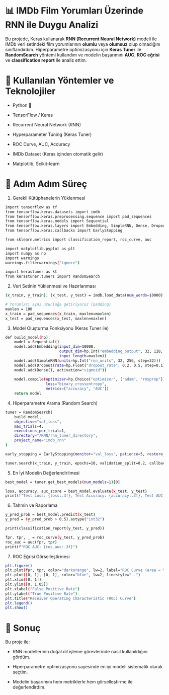 # 📊 IMDb Film Yorumları Üzerinde RNN ile Duygu Analizi

Bu projede, Keras kullanarak **RNN (Recurrent Neural Network)** modeli ile IMDb veri setindeki film yorumlarının **olumlu** veya **olumsuz** olup olmadığını sınıflandırdım. 
Hiperparametre optimizasyonu için **Keras Tuner** ile **RandomSearch** yöntemi kullandım ve modelin başarımını **AUC**, **ROC eğrisi** ve **classification report** ile analiz ettim.


# 🧠 Kullanılan Yöntemler ve Teknolojiler
- Python 🐍

- TensorFlow / Keras

- Recurrent Neural Network (RNN)

- Hyperparameter Tuning (Keras Tuner)

- ROC Curve, AUC, Accuracy

- IMDb Dataset (Keras içinden otomatik gelir)

- Matplotlib, Scikit-learn

# 🔧 Adım Adım Süreç
1. Gerekli Kütüphanelerin Yüklenmesi
```bash
import tensorflow as tf
from tensorflow.keras.datasets import imdb
from tensorflow.keras.preprocessing.sequence import pad_sequences
from tensorflow.keras.models import Sequential
from tensorflow.keras.layers import Embedding, SimpleRNN, Dense, Dropout
from tensorflow.keras.callbacks import EarlyStopping

from sklearn.metrics import classification_report, roc_curve, auc

import matplotlib.pyplot as plt
import numpy as np
import warnings
warnings.filterwarnings("ignore")

import kerastuner as kt
from kerastuner.tuners import RandomSearch
```

2. Veri Setinin Yüklenmesi ve Hazırlanması
```bash
(x_train, y_train), (x_test, y_test) = imdb.load_data(num_words=10000)

# Yorumları aynı uzunluğa getiriyoruz (padding)
maxlen = 100
x_train = pad_sequences(x_train, maxlen=maxlen)
x_test = pad_sequences(x_test, maxlen=maxlen)
```
3. Model Oluşturma Fonksiyonu (Keras Tuner ile)
```bash
def build_model(hp):
    model = Sequential()
    model.add(Embedding(input_dim=10000,
                        output_dim=hp.Int("embedding_output", 32, 128, step=32),
                        input_length=maxlen))
    model.add(SimpleRNN(units=hp.Int("rnn_units", 32, 256, step=32)))
    model.add(Dropout(rate=hp.Float("dropout_rate", 0.2, 0.5, step=0.1)))
    model.add(Dense(1, activation="sigmoid"))
    
    model.compile(optimizer=hp.Choice("optimizer", ["adam", "rmsprop"]),
                  loss="binary_crossentropy",
                  metrics=["accuracy", "AUC"])
    return model
```

4. Hiperparametre Arama (Random Search)
```bash
tuner = RandomSearch(
    build_model,
    objective="val_loss",
    max_trials=4,
    executions_per_trial=1,
    directory="/RNN/rnn_tuner_directory",
    project_name="imdb_rnn"
)

early_stopping = EarlyStopping(monitor="val_loss", patience=5, restore_best_weights=True)

tuner.search(x_train, y_train, epochs=10, validation_split=0.2, callbacks=[early_stopping])
```
5. En İyi Modelin Değerlendirilmesi

```bash
best_model = tuner.get_best_models(num_models=1)[0]

loss, accuracy, auc_score = best_model.evaluate(x_test, y_test)
print(f"Test Loss: {loss:.3f}, Test Accuracy: {accuracy:.3f}, Test AUC: {auc_score:.3f}")
```
6. Tahmin ve Raporlama
```bash
y_pred_prob = best_model.predict(x_test)
y_pred = (y_pred_prob > 0.5).astype("int32")

print(classification_report(y_test, y_pred))

fpr, tpr, _ = roc_curve(y_test, y_pred_prob)
roc_auc = auc(fpr, tpr)
print(f"ROC AUC: {roc_auc:.3f}")
```
7. ROC Eğrisi Görselleştirmesi
```bash
plt.figure()
plt.plot(fpr, tpr, color="darkorange", lw=2, label="ROC Curve (area = %0.2f)" % roc_auc)
plt.plot([0, 1], [0, 1], color="blue", lw=2, linestyle="--")
plt.xlim([0, 1])
plt.ylim([0, 1.05])
plt.xlabel("False Positive Rate")
plt.ylabel("True Positive Rate")
plt.title("Receiver Operating Characteristic (ROC) Curve")
plt.legend()
plt.show()
```
# 📌 Sonuç
Bu proje ile:

- RNN modellerinin doğal dil işleme görevlerinde nasıl kullanıldığını gördüm.

- Hiperparametre optimizasyonu sayesinde en iyi modeli sistematik olarak seçtim.

- Modelin başarımını hem metriklerle hem görselleştirme ile değerlendirdim.

